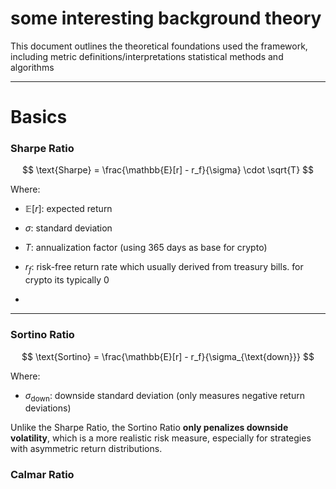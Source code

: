 # some interesting background theory

This document outlines the theoretical foundations used the framework, including metric definitions/interpretations statistical methods and algorithms

---

# Basics
### Sharpe Ratio
$$
\text{Sharpe} = \frac{\mathbb{E}[r] - r_f}{\sigma} \cdot \sqrt{T}
$$

Where:

- $\mathbb{E}[r]$: expected return  
- $\sigma$: standard deviation  
- $T$: annualization factor (using 365 days as base for crypto)
- $r_f$: risk-free return rate which usually derived from treasury bills. for crypto its typically 0 

- 
---

### Sortino Ratio

$$
\text{Sortino} = \frac{\mathbb{E}[r] - r_f}{\sigma_{\text{down}}}
$$

Where:

- $\sigma_{\text{down}}$: downside standard deviation (only measures negative return deviations)

Unlike the Sharpe Ratio, the Sortino Ratio **only penalizes downside volatility**, which is a more realistic risk measure, especially for strategies with asymmetric return distributions.

### Calmar Ratio

